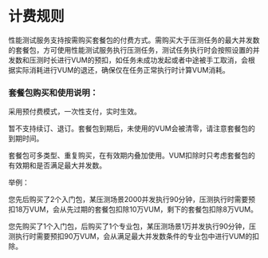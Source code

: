 # 计费规则

性能测试服务支持按需购买套餐包的付费方式。需购买大于压测任务的最大并发数的套餐包，方可使用性能测试服务执行压测任务，测试任务执行时会按照设置的并发数和压测时长进行VUM的预扣，如任务未成功发起或者中途被手工取消，会根据实际消耗进行VUM的退还，确保仅在任务正常执行时计算VUM消耗。

### 套餐包购买和使用说明：

采用预付费模式，一次性支付，实时生效。

暂不支持续订、退订。套餐包到期后，未使用的VUM会被清零，请注意套餐包的到期时间。

套餐包可多类型、重复购买，在有效期内叠加使用。VUM扣除时只考虑套餐包的有效期和是否满足最大并发数。

举例：

您先后购买了2个入门包，某压测场景2000并发执行90分钟，压测执行时需要预扣18万VUM，会从先过期的套餐包扣除10万VUM，剩下的套餐包扣除8万VUM。

您先购买了1个入门包，后购买了1个专业包，某压测场景1万并发执行90分钟，压测执行时需要预扣90万VUM，会从满足最大并发数条件的专业包中进行VUM的扣除。
